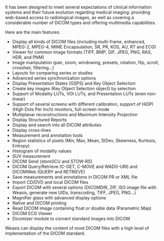 

It has been designed to meet several expectations of clinical information systems and their future evolution regarding medical imaging: providing web-based access to radiological images, as well as covering a considerable number of DICOM types and offering multimedia capabilities.

Here are the main features:
* Display all kinds of DICOM files (including multi-frame, enhanced, MPEG-2, MPEG-4, MIME Encapsulation, SR, PR, KOS, AU, RT and ECG)
* Viewer for common image formats (TIFF, BMP, GIF, JPEG, PNG, RAS, HDR, and PNM)
* Image manipulation (pan, zoom, windowing, presets, rotation, flip, scroll, crosshair, filtering...)
* Layouts for comparing series or studies
* Advanced series synchronization options
* Display Presentation States (GSPS) and Key Object Selection
* Create key images (Key Object Selection object) by selection
* Support of Modality LUTs, VOI LUTs, and Presentation LUTs (even non-linear)
* Support of several screens with different calibration, support of HiDPI (High Dots Per Inch) monitors, full-screen mode
* Multiplanar reconstructions and Maximum Intensity Projection
* Display Structured Reports
* Display and search into all DICOM attributes
* Display cross-lines
* Measurement and annotation tools
* Region statistics of pixels (Min, Max, Mean, StDev, Skewness, Kurtosis, Entropy)
* Histogram of modality values
* SUV measurement
* DICOM Send (storeSCU and STOW-RS)
* DICOM Query/Retrieve (C-GET, C-MOVE and WADO-URI) and DICOMWeb (QUERY and RETRIEVE)
* Save measurements and annotations in DICOM PR or XML file
* Import CD/DVD and local DICOM files
* Export DICOM with several options (DICOMDIR, ZIP, ISO image file with Weasis, generate new UIDs, transcoding, TIFF, JPEG, PNG...)
* Magnifier glass with advanced display options
* Native and DICOM printing
* Read DICOM image containing float or double data (Parametric Map)
* DICOM ECG Viewer
* Dicomizer module to convert standard images into DICOM

Weasis can display the content of most DICOM files with a high level of implementation of the DICOM standard.